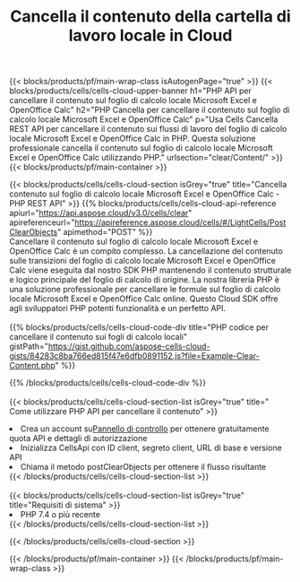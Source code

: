 ﻿---
title:  Cancella il contenuto della cartella di lavoro locale in Cloud
description:  API cloud e SDK per la cancellazione dei contenuti su Microsoft Excel e OpenOffice Calc. Cancella contenuto su fogli di calcolo locali dal Cells Cloud API. L'SDK supporta i tipi di linguaggi di sviluppo. Includono Android, C#, Go, Java, NodeJS, Perl, PHP, Python, Ruby e swift.
url: /it/php/clear/content/
---
{{< blocks/products/pf/main-wrap-class isAutogenPage="true" >}}
{{< blocks/products/cells/cells-cloud-upper-banner h1="PHP API per cancellare il contenuto sul foglio di calcolo locale Microsoft Excel e OpenOffice Calc" h2="PHP Cancella per cancellare il contenuto sul foglio di calcolo locale Microsoft Excel e OpenOffice Calc" p="Usa Cells Cancella REST API per cancellare il contenuto sui flussi di lavoro del foglio di calcolo locale Microsoft Excel e OpenOffice Calc in PHP. Questa soluzione professionale cancella il contenuto sul foglio di calcolo locale Microsoft Excel e OpenOffice Calc utilizzando PHP." urlsection="clear/Content/" >}}
{{< blocks/products/pf/main-container >}}

{{< blocks/products/cells/cells-cloud-section isGrey="true" title="Cancella contenuto sul foglio di calcolo locale Microsoft Excel e OpenOffice Calc - PHP REST API" >}}
{{% blocks/products/cells/cells-cloud-api-reference apiurl="https://api.aspose.cloud/v3.0/cells/clear" apireferenceurl="https://apireference.aspose.cloud/cells/#/LightCells/PostClearObjects" apimethod="POST" %}}
<br/>
Cancellare il contenuto sul foglio di calcolo locale Microsoft Excel e OpenOffice Calc è un compito complesso. La cancellazione del contenuto sulle transizioni del foglio di calcolo locale Microsoft Excel e OpenOffice Calc viene eseguita dal nostro SDK PHP mantenendo il contenuto strutturale e logico principale del foglio di calcolo di origine. La nostra libreria PHP è una soluzione professionale per cancellare le formule sul foglio di calcolo locale Microsoft Excel e OpenOffice Calc online. Questo Cloud SDK offre agli sviluppatori PHP potenti funzionalità e un perfetto API.
<br/>
<br/>
{{% blocks/products/cells/cells-cloud-code-div title="PHP codice per cancellare il contenuto sui fogli di calcolo locali" gistPath="https://gist.github.com/aspose-cells-cloud-gists/84283c8ba766ed815f47e6dfb0891152.js?file=Example-Clear-Content.php" %}}
  
{{% /blocks/products/cells/cells-cloud-code-div %}}
<br/>
<br/>
{{< blocks/products/cells/cells-cloud-section-list isGrey="true" title=" Come utilizzare PHP API per cancellare il contenuto" >}}
<li> Crea un account su<a href="https://dashboard.aspose.cloud/">Pannello di controllo</a> per ottenere gratuitamente quota API e dettagli di autorizzazione</li>
<li>Inizializza CellsApi con ID client, segreto client, URL di base e versione API</li>
<li>Chiama il metodo postClearObjects per ottenere il flusso risultante</li>
{{< /blocks/products/cells/cells-cloud-section-list >}}
<br/>
<br/>
{{< blocks/products/cells/cells-cloud-section-list isGrey="true" title="Requisiti di sistema" >}}
<li>PHP 7.4 o più recente</li>
{{< /blocks/products/cells/cells-cloud-section-list >}}

{{< /blocks/products/cells/cells-cloud-section >}}

{{< /blocks/products/pf/main-container >}}
{{< /blocks/products/pf/main-wrap-class >}}

